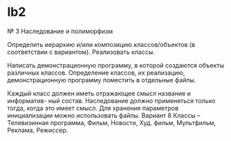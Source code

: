 # lb2
 
№ 3 Наследование и полиморфизм 
 
Определить иерархию и/или композицию классов/объектов (в 
соответствии с вариантом). Реализовать классы.  
 
Написать  демонстрационную  программу,  в  которой  создаются  объекты 
различных  классов.  Определение  классов,  их  реализацию, 
демонстрационную программу поместить в отдельные файлы. 
 
Каждый класс должен иметь отражающее смысл название и информатив- 
ный состав.  Наследование должно применяться только тогда, когда это 
имеет смысл.   Для хранения параметров 
инициализации можно использовать файлы. 
Вариант 8 
Классы – Телевизинная программа, Фильм, Новости, Худ. 
фильм, Мультфильм, Реклама, Режиссер.  
